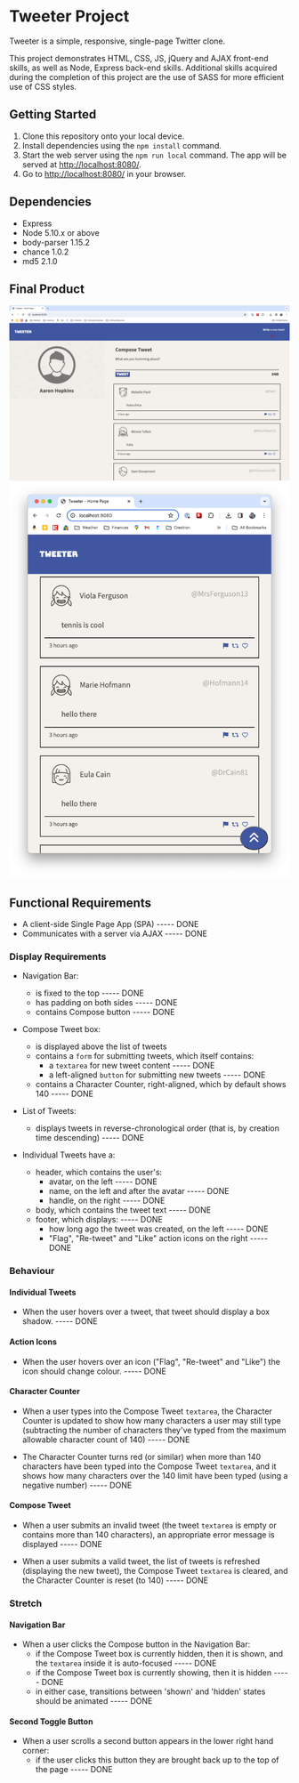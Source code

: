 # Tweeter Project

Tweeter is a simple, responsive, single-page Twitter clone.

This project demonstrates HTML, CSS, JS, jQuery and AJAX front-end skills, as well as Node, Express back-end skills.  Additional skills acquired during the completion of this project are the use of SASS for more efficient use of CSS styles.

## Getting Started

1. Clone this repository onto your local device.
2. Install dependencies using the `npm install` command.
3. Start the web server using the `npm run local` command. The app will be served at <http://localhost:8080/>.
4. Go to <http://localhost:8080/> in your browser.

## Dependencies

- Express
- Node 5.10.x or above
- body-parser 1.15.2
- chance 1.0.2
- md5 2.1.0

## Final Product

![desktop width](/screenshots/desktop.png?raw=true "Optional Title")
![smartphone width](/screenshots/smartphone.png?raw=true "Optional Title")

## Functional Requirements

-   A client-side Single Page App (SPA) -----	DONE 
-   Communicates with a server via AJAX -----	DONE 

### Display Requirements

-   Navigation Bar:
    
    -   is fixed to the top -----	DONE 
    -   has padding on both sides  -----	DONE 
    -   contains Compose button -----	DONE 
        
-   Compose Tweet box:
    
    -   is displayed above the list of tweets
    -   contains a  `form`  for submitting tweets, which itself contains:
        -   a  `textarea`  for new tweet content -----	DONE 
        -   a left-aligned  `button`  for submitting new tweets -----	DONE 
    -   contains a Character Counter, right-aligned, which by default shows 140 -----	DONE 
-   List of Tweets:
    
    -   displays tweets in reverse-chronological order (that is, by creation time descending) -----	DONE 
-   Individual Tweets have a:
    
    -   header, which contains the user's:
        -   avatar, on the left -----	DONE 
        -   name, on the left and after the avatar -----	DONE 
        -   handle, on the right -----	DONE 
    -   body, which contains the tweet text -----	DONE 
    -   footer, which displays: -----	DONE 
        -   how long ago the tweet was created, on the left -----	DONE 
        -   "Flag", "Re-tweet" and "Like" action icons on the right -----	DONE 

### Behaviour

#### Individual Tweets

-   When the user hovers over a tweet, that tweet should display a box shadow. -----	DONE 

#### Action Icons

-   When the user hovers over an icon ("Flag", "Re-tweet" and "Like") the icon should change colour. -----	DONE 

#### Character Counter

-   When a user types into the Compose Tweet  `textarea`, the Character Counter is updated to show how many characters a user may still type (subtracting the number of characters they've typed from the maximum allowable character count of 140) -----	DONE 
    
-   The Character Counter turns red (or similar) when more than 140 characters have been typed into the Compose Tweet  `textarea`, and it shows how many characters over the 140 limit have been typed (using a negative number) -----	DONE 
    

#### Compose Tweet

-   When a user submits an invalid tweet (the tweet  `textarea`  is empty or contains more than 140 characters), an appropriate error message is displayed -----	DONE 
    
-   When a user submits a valid tweet, the list of tweets is refreshed (displaying the new tweet), the Compose Tweet  `textarea`  is cleared, and the Character Counter is reset (to 140) -----	DONE 
    

### Stretch

#### Navigation Bar

-   When a user clicks the Compose button in the Navigation Bar:
    -   if the Compose Tweet box is currently hidden, then it is shown, and the  `textarea`  inside it is auto-focused -----	DONE 
    -   if the Compose Tweet box is currently showing, then it is hidden -----	DONE 
    -   in either case, transitions between 'shown' and 'hidden' states should be animated -----	DONE 

#### Second Toggle Button

-   When a user scrolls a second button appears in the lower right hand corner:
    -   if the user clicks this button they are brought back up to the top of the page -----	DONE 

